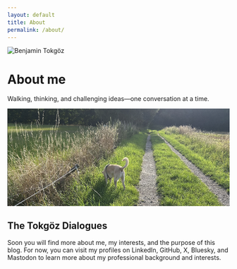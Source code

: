 ```yaml
---
layout: default
title: About
permalink: /about/
---
```


<div class="about-page">
  <div class="about-header">
    <div class="about-intro-section">
      <img src="https://github.com/benjamintokgoez.png" alt="Benjamin Tokgöz" class="profile-photo-solo">
      <div class="about-intro">
        <h1>About me</h1>
        <p class="tagline">Walking, thinking, and challenging ideas—one conversation at a time.</p>
      </div>
    </div>
    <div class="profile-images">
      <img src="/assets/images/linux.png" alt="My walking companion" class="dog-photo">
    </div>
  </div>

## The Tokgöz Dialogues

Soon you will find more about me, my interests, and the purpose of this blog. For now, you can visit my profiles on LinkedIn, GitHub, X, Bluesky, and Mastodon to learn more about my professional background and interests.



